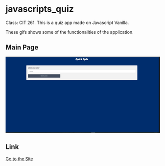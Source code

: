 # javascripts_quiz

Class: CIT 261.
This is a quiz app made on Javascript Vanilla.

These gifs shows some of the functionalities of the application.

## Main Page

![alt text](/presentationResources/quiz.gif)

## Link

[Go to the Site](https://osvaldo111.github.io/javaScript-Quiz/View/index.html)
